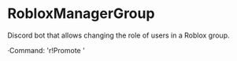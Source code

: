 # RobloxManagerGroup
Discord bot that allows changing the role of users in a Roblox group.

·Command:
	'r!Promote <Roblox-User-ID> <Roblox-Role-ID>'
